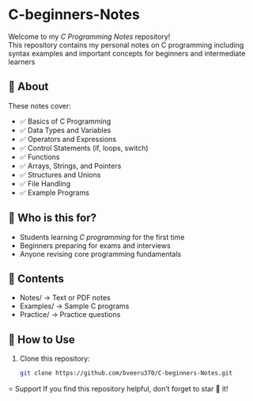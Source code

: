 # C-beginners-Notes

Welcome to my *C Programming Notes* repository!  
This repository contains my personal notes on C programming including syntax examples and important concepts for beginners and intermediate learners


## 📝 About
These notes cover:
- ✅ Basics of C Programming  
- ✅ Data Types and Variables  
- ✅ Operators and Expressions  
- ✅ Control Statements (if, loops, switch)  
- ✅ Functions  
- ✅ Arrays, Strings, and Pointers  
- ✅ Structures and Unions  
- ✅ File Handling  
- ✅ Example Programs  

## 🎯 Who is this for?
- Students learning *C programming* for the first time  
- Beginners preparing for exams and interviews  
- Anyone revising core programming fundamentals  

## 📂 Contents
- Notes/ → Text or PDF notes  
- Examples/ → Sample C programs  
- Practice/ → Practice questions  

## 🚀 How to Use
1. Clone this repository:
   ```bash
   git clone https://github.com/bveeru370/C-beginners-Notes.git

⭐ Support
If you find this repository helpful, don’t forget to star 🌟 it!
